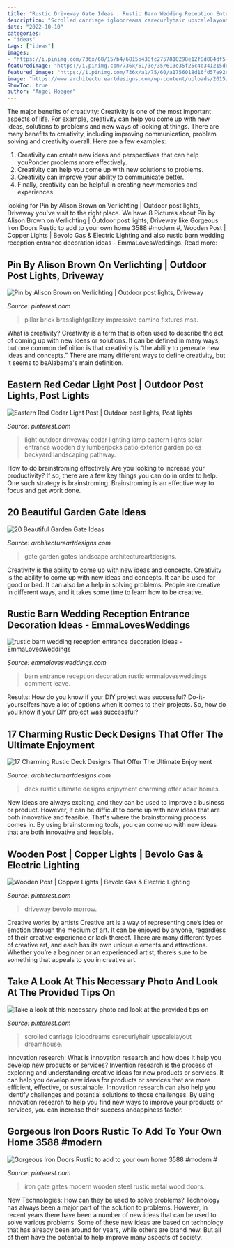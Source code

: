 ```yaml
---
title: "Rustic Driveway Gate Ideas : Rustic Barn Wedding Reception Entrance Decoration Ideas"
description: "Scrolled carriage igloodreams carecurlyhair upscalelayout dreamhouse"
date: "2022-10-10"
categories:
- "ideas"
tags: ["ideas"]
images:
- "https://i.pinimg.com/736x/68/15/b4/6815b438fc2757810298e12f8d884df5--outdoor-light-poles-diy-outdoor-bars.jpg"
featuredImage: "https://i.pinimg.com/736x/61/3e/35/613e35f25c4d341215de1ba1ed52d1e6.jpg"
featured_image: "https://i.pinimg.com/736x/a1/75/60/a1756018d16fd57e92c847a645ceb623.jpg"
image: "https://www.architectureartdesigns.com/wp-content/uploads/2015/02/17-Charming-Rustic-Deck-Designs-That-Offer-The-Ultimate-Enjoyment-12-630x945.jpg"
ShowToc: true
author: "Angel Hoeger"
---
```



The major benefits of creativity:
Creativity is one of the most important aspects of life. For example, creativity can help you come up with new ideas, solutions to problems and new ways of looking at things. There are many benefits to creativity, including improving communication, problem solving and creativity overall. Here are a few examples:
1) Creativity can create new ideas and perspectives that can help youPonder problems more effectively.
2) Creativity can help you come up with new solutions to problems.
3) Creativity can improve your ability to communicate better.
4) Finally, creativity can be helpful in creating new memories and experiences.

	

		
looking for Pin by Alison Brown on Verlichting | Outdoor post lights, Driveway you've visit to the right place. We have 8 Pictures about Pin by Alison Brown on Verlichting | Outdoor post lights, Driveway like Gorgeous Iron Doors Rustic to add to your own home 3588 #modern #, Wooden Post | Copper Lights | Bevolo Gas &amp; Electric Lighting and also rustic barn wedding reception entrance decoration ideas - EmmaLovesWeddings. Read more:
		
    
## Pin By Alison Brown On Verlichting | Outdoor Post Lights, Driveway

<img loading=lazy src="https://i.pinimg.com/736x/81/4b/5b/814b5ba78256b7ac1c2a7083cf6ea531.jpg" onerror="this.onerror=null;this.src='https://tse4.mm.bing.net/th?id=OIP.L9m6c7ZYDgesiLKvfNkS6gHaLH&amp;pid=15.1';" alt="Pin by Alison Brown on Verlichting | Outdoor post lights, Driveway">

_Source: pinterest.com_

>pillar brick brasslightgallery impressive camino fixtures msa. 

	

What is creativity?
Creativity is a term that is often used to describe the act of coming up with new ideas or solutions. It can be defined in many ways, but one common definition is that creativity is “the ability to generate new ideas and concepts.” There are many different ways to define creativity, but it seems to beAlabama's main definition.

    
## Eastern Red Cedar Light Post | Outdoor Post Lights, Post Lights

<img loading=lazy src="https://i.pinimg.com/736x/68/15/b4/6815b438fc2757810298e12f8d884df5--outdoor-light-poles-diy-outdoor-bars.jpg" onerror="this.onerror=null;this.src='https://tse3.mm.bing.net/th?id=OIP.vjR4roTBc7hxJkzAC8rIGgAAAA&amp;pid=15.1';" alt="Eastern Red Cedar Light Post | Outdoor post lights, Post lights">

_Source: pinterest.com_

>light outdoor driveway cedar lighting lamp eastern lights solar entrance wooden diy lumberjocks patio exterior garden poles backyard landscaping pathway. 

	

How to do brainstroming effectively
Are you looking to increase your productivity? If so, there are a few key things you can do in order to help. One such strategy is brainstroming. Brainstroming is an effective way to focus and get work done.

    
## 20 Beautiful Garden Gate Ideas

<img loading=lazy src="https://www.architectureartdesigns.com/wp-content/uploads/2013/03/Gates-ArchitectureArtDesigns-3.jpg" onerror="this.onerror=null;this.src='https://tse4.mm.bing.net/th?id=OIP.0Tn1q6u9wwBFjB7gU21DKwHaLH&amp;pid=15.1';" alt="20 Beautiful Garden Gate Ideas">

_Source: architectureartdesigns.com_

>gate garden gates landscape architectureartdesigns. 

	

Creativity is the ability to come up with new ideas and concepts.
Creativity is the ability to come up with new ideas and concepts. It can be used for good or bad. It can also be a help in solving problems. People are creative in different ways, and it takes some time to learn how to be creative.

    
## Rustic Barn Wedding Reception Entrance Decoration Ideas - EmmaLovesWeddings

<img loading=lazy src="http://emmalovesweddings.com/wp-content/uploads/2018/06/rustic-barn-wedding-reception-entrance-decoration-ideas.jpg" onerror="this.onerror=null;this.src='https://tse4.mm.bing.net/th?id=OIP.qv4-UAsj_TualuVtcbxlPAHaJ4&amp;pid=15.1';" alt="rustic barn wedding reception entrance decoration ideas - EmmaLovesWeddings">

_Source: emmalovesweddings.com_

>barn entrance reception decoration rustic emmalovesweddings comment leave. 

	

Results: How do you know if your DIY project was successful?
Do-it-yourselfers have a lot of options when it comes to their projects. So, how do you know if your DIY project was successful?

    
## 17 Charming Rustic Deck Designs That Offer The Ultimate Enjoyment

<img loading=lazy src="https://www.architectureartdesigns.com/wp-content/uploads/2015/02/17-Charming-Rustic-Deck-Designs-That-Offer-The-Ultimate-Enjoyment-12-630x945.jpg" onerror="this.onerror=null;this.src='https://tse2.mm.bing.net/th?id=OIP.6NTvpJAuRUf7MSAHMuxBCwHaLH&amp;pid=15.1';" alt="17 Charming Rustic Deck Designs That Offer The Ultimate Enjoyment">

_Source: architectureartdesigns.com_

>deck rustic ultimate designs enjoyment charming offer adair homes. 

	

New ideas are always exciting, and they can be used to improve a business or product. However, it can be difficult to come up with new ideas that are both innovative and feasible. That's where the brainstorming process comes in. By using brainstorming tools, you can come up with new ideas that are both innovative and feasible.

    
## Wooden Post | Copper Lights | Bevolo Gas &amp; Electric Lighting

<img loading=lazy src="https://i.pinimg.com/736x/06/ea/8f/06ea8ff74451e170934297c160a8e791--driveway-ideas-driveway-gate.jpg" onerror="this.onerror=null;this.src='https://tse4.mm.bing.net/th?id=OIP.43QZz5Tk7pdMcOREFBj-6AHaJ5&amp;pid=15.1';" alt="Wooden Post | Copper Lights | Bevolo Gas &amp; Electric Lighting">

_Source: pinterest.com_

>driveway bevolo morrow. 

	

Creative works by artists
Creative art is a way of representing one’s idea or emotion through the medium of art. It can be enjoyed by anyone, regardless of their creative experience or lack thereof. There are many different types of creative art, and each has its own unique elements and attractions. Whether you’re a beginner or an experienced artist, there’s sure to be something that appeals to you in creative art.

    
## Take A Look At This Necessary Photo And Look At The Provided Tips On

<img loading=lazy src="https://i.pinimg.com/736x/61/3e/35/613e35f25c4d341215de1ba1ed52d1e6.jpg" onerror="this.onerror=null;this.src='https://tse1.mm.bing.net/th?id=OIP.tZhMOkuSTJaHvLElLhcPFQHaLH&amp;pid=15.1';" alt="Take a look at this necessary photo and look at the provided tips on">

_Source: pinterest.com_

>scrolled carriage igloodreams carecurlyhair upscalelayout dreamhouse. 

	

Innovation research: What is innovation research and how does it help you develop new products or services?
Invention research is the process of exploring and understanding creative ideas for new products or services. It can help you develop new ideas for products or services that are more efficient, effective, or sustainable. Innovation research can also help you identify challenges and potential solutions to those challenges. By using innovation research to help you find new ways to improve your products or services, you can increase their success andappiness factor.

    
## Gorgeous Iron Doors Rustic To Add To Your Own Home 3588 #modern #

<img loading=lazy src="https://i.pinimg.com/736x/a1/75/60/a1756018d16fd57e92c847a645ceb623.jpg" onerror="this.onerror=null;this.src='https://tse3.mm.bing.net/th?id=OIP.LwGZ2gaihUlZwbromCgVyQHaLH&amp;pid=15.1';" alt="Gorgeous Iron Doors Rustic to add to your own home 3588 #modern #">

_Source: pinterest.com_

>iron gate gates modern wooden steel rustic metal wood doors. 

	

New Technologies: How can they be used to solve problems?
Technology has always been a major part of the solution to problems. However, in recent years there have been a number of new ideas that can be used to solve various problems. Some of these new ideas are based on technology that has already been around for years, while others are brand new. But all of them have the potential to help improve many aspects of society.

